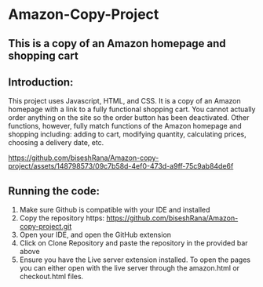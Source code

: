 # Amazon-Copy-Project
## This is a copy of an Amazon homepage and shopping cart

## Introduction:
This project uses Javascript, HTML, and CSS. It is a copy of an Amazon homepage with a link to a fully functional shopping cart. You cannot actually order anything on the site so the order button has been deactivated. Other functions, however, fully match functions of the Amazon homepage and shopping including: adding to cart, modifying quantity, calculating prices, choosing a delivery date, etc. 

https://github.com/biseshRana/Amazon-copy-project/assets/148798573/09c7b58d-4ef0-473d-a9ff-75c9ab84de6f

## Running the code: 
1) Make sure Github is compatible with your IDE and installed 
2) Copy the repository https: https://github.com/biseshRana/Amazon-copy-project.git
3) Open your IDE, and open the GitHub extension
4) Click on Clone Repository and paste the repository in the provided bar above
5) Ensure you have the Live server extension installed. To open the pages you can either open with the live server through the amazon.html or checkout.html files.

